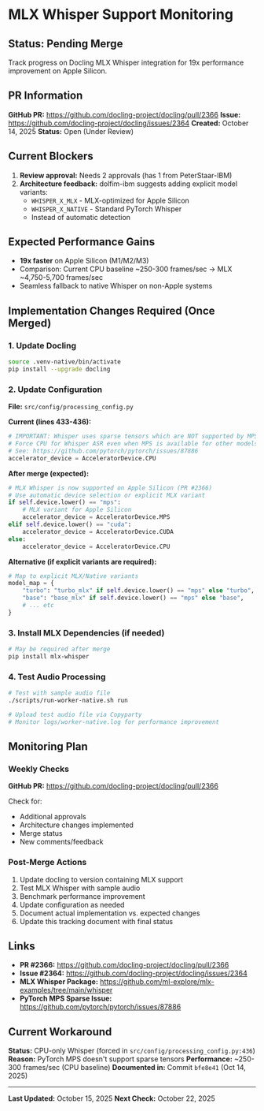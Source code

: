# MLX Whisper Support Monitoring

## Status: Pending Merge

Track progress on Docling MLX Whisper integration for 19x performance improvement on Apple Silicon.

## PR Information

**GitHub PR:** https://github.com/docling-project/docling/pull/2366
**Issue:** https://github.com/docling-project/docling/issues/2364
**Created:** October 14, 2025
**Status:** Open (Under Review)

## Current Blockers

1. **Review approval:** Needs 2 approvals (has 1 from PeterStaar-IBM)
2. **Architecture feedback:** dolfim-ibm suggests adding explicit model variants:
   - `WHISPER_X_MLX` - MLX-optimized for Apple Silicon
   - `WHISPER_X_NATIVE` - Standard PyTorch Whisper
   - Instead of automatic detection

## Expected Performance Gains

- **19x faster** on Apple Silicon (M1/M2/M3)
- Comparison: Current CPU baseline ~250-300 frames/sec → MLX ~4,750-5,700 frames/sec
- Seamless fallback to native Whisper on non-Apple systems

## Implementation Changes Required (Once Merged)

### 1. Update Docling

```bash
source .venv-native/bin/activate
pip install --upgrade docling
```

### 2. Update Configuration

**File:** `src/config/processing_config.py`

**Current (lines 433-436):**
```python
# IMPORTANT: Whisper uses sparse tensors which are NOT supported by MPS
# Force CPU for Whisper ASR even when MPS is available for other models
# See: https://github.com/pytorch/pytorch/issues/87886
accelerator_device = AcceleratorDevice.CPU
```

**After merge (expected):**
```python
# MLX Whisper is now supported on Apple Silicon (PR #2366)
# Use automatic device selection or explicit MLX variant
if self.device.lower() == "mps":
    # MLX variant for Apple Silicon
    accelerator_device = AcceleratorDevice.MPS
elif self.device.lower() == "cuda":
    accelerator_device = AcceleratorDevice.CUDA
else:
    accelerator_device = AcceleratorDevice.CPU
```

**Alternative (if explicit variants are required):**
```python
# Map to explicit MLX/Native variants
model_map = {
    "turbo": "turbo_mlx" if self.device.lower() == "mps" else "turbo",
    "base": "base_mlx" if self.device.lower() == "mps" else "base",
    # ... etc
}
```

### 3. Install MLX Dependencies (if needed)

```bash
# May be required after merge
pip install mlx-whisper
```

### 4. Test Audio Processing

```bash
# Test with sample audio file
./scripts/run-worker-native.sh run

# Upload test audio file via Copyparty
# Monitor logs/worker-native.log for performance improvement
```

## Monitoring Plan

### Weekly Checks

**GitHub PR:** https://github.com/docling-project/docling/pull/2366

Check for:
- Additional approvals
- Architecture changes implemented
- Merge status
- New comments/feedback

### Post-Merge Actions

1. Update docling to version containing MLX support
2. Test MLX Whisper with sample audio
3. Benchmark performance improvement
4. Update configuration as needed
5. Document actual implementation vs. expected changes
6. Update this tracking document with final status

## Links

- **PR #2366:** https://github.com/docling-project/docling/pull/2366
- **Issue #2364:** https://github.com/docling-project/docling/issues/2364
- **MLX Whisper Package:** https://github.com/ml-explore/mlx-examples/tree/main/whisper
- **PyTorch MPS Sparse Issue:** https://github.com/pytorch/pytorch/issues/87886

## Current Workaround

**Status:** CPU-only Whisper (forced in `src/config/processing_config.py:436`)
**Reason:** PyTorch MPS doesn't support sparse tensors
**Performance:** ~250-300 frames/sec (CPU baseline)
**Documented in:** Commit `bfe8e41` (Oct 14, 2025)

---

**Last Updated:** October 15, 2025
**Next Check:** October 22, 2025
